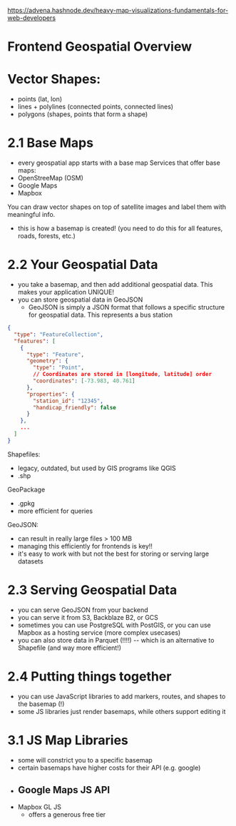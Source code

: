 https://advena.hashnode.dev/heavy-map-visualizations-fundamentals-for-web-developers

# Frontend Geospatial Overview

# Vector Shapes:

- points (lat, lon)
- lines + polylines (connected points, connected lines)
- polygons (shapes, points that form a shape)

# 2.1 Base Maps

- every geospatial app starts with a base map
  Services that offer base maps:
- OpenStreeMap (OSM)
- Google Maps
- Mapbox

You can draw vector shapes on top of satellite images and label them with meaningful info.

- this is how a basemap is created! (you need to do this for all features, roads, forests, etc.)

# 2.2 Your Geospatial Data

- you take a basemap, and then add additional geospatial data. This makes your application UNIQUE!
- you can store geospatial data in GeoJSON
  - GeoJSON is simply a JSON format that follows a specific structure for geospatial data.
    This represents a bus station

```json
{
  "type": "FeatureCollection",
  "features": [
    {
      "type": "Feature",
      "geometry": {
        "type": "Point",
        // Coordinates are stored in [longitude, latitude] order
        "coordinates": [-73.983, 40.761]
      },
      "properties": {
        "station_id": "12345",
        "handicap_friendly": false
      }
    },
    ...
  ]
}
```

Shapefiles:

- legacy, outdated, but used by GIS programs like QGIS
- .shp

GeoPackage

- .gpkg
- more efficient for queries

GeoJSON:

- can result in really large files > 100 MB
- managing this efficiently for frontends is key!!
- it's easy to work with but not the best for storing or serving large datasets

# 2.3 Serving Geospatial Data

- you can serve GeoJSON from your backend
- you can serve it from S3, Backblaze B2, or GCS
- sometimes you can use PostgreSQL with PostGIS, or you can use Mapbox as a hosting service (more complex usecases)
- you can also store data in Parquet (!!!!) -- which is an alternative to Shapefile (and way more efficient!)

# 2.4 Putting things together

- you can use JavaScript libraries to add markers, routes, and shapes to the basemap (!)
- some JS libraries just render basemaps, while others support editing it

# 3.1 JS Map Libraries

- some will constrict you to a specific basemap
- certain basemaps have higher costs for their API (e.g. google)
- Google Maps JS API
  -
- Mapbox GL JS
  - offers a generous free tier
